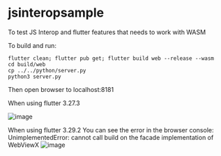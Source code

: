 # jsinteropsample

To test JS Interop and flutter features that needs to work with WASM

To build and run:

```
flutter clean; flutter pub get; flutter build web --release --wasm
cd build/web
cp ../../python/server.py
python3 server.py
```


Then open browser to localhost:8181

When using flutter 3.27.3

![image](https://github.com/user-attachments/assets/5233edba-ba3d-4ca9-80f5-afc7a1f2633c)


When using flutter 3.29.2
You can see the error in the browser console:
UnimplementedError: cannot call build on the facade implementation of WebViewX
![image](https://github.com/user-attachments/assets/060399f1-0a6a-403b-b43f-d8a832fc62e0)
